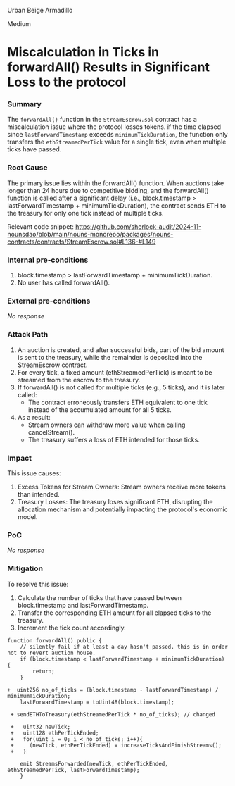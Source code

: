 Urban Beige Armadillo

Medium

# Miscalculation in Ticks in forwardAll() Results in Significant Loss to the protocol

### Summary

The `forwardAll()` function in the `StreamEscrow.sol` contract has a miscalculation issue where the protocol losses tokens.  if the time elapsed since `lastForwardTimestamp` exceeds `minimumTickDuration`, the function only transfers the `ethStreamedPerTick` value for a single tick, even when multiple ticks have passed.

### Root Cause

The primary issue lies within the forwardAll() function. When auctions take longer than 24 hours due to competitive bidding, and the forwardAll() function is called after a significant delay (i.e., block.timestamp > lastForwardTimestamp + minimumTickDuration), the contract sends ETH to the treasury for only one tick instead of multiple ticks.

Relevant code snippet:
https://github.com/sherlock-audit/2024-11-nounsdao/blob/main/nouns-monorepo/packages/nouns-contracts/contracts/StreamEscrow.sol#L136-#L149

### Internal pre-conditions

1. block.timestamp > lastForwardTimestamp + minimumTickDuration.
2. No user has called forwardAll().

### External pre-conditions

_No response_

### Attack Path

1. An auction is created, and after successful bids, part of the bid amount is sent to the treasury, while the remainder is deposited into the StreamEscrow contract.
2. For every tick, a fixed amount (ethStreamedPerTick) is meant to be streamed from the escrow to the treasury.
3. If forwardAll() is not called for multiple ticks (e.g., 5 ticks), and it is later called:
    - The contract erroneously transfers ETH equivalent to one tick instead of the accumulated amount for all 5 ticks.
4. As a result:
    - Stream owners can withdraw more value when calling cancelStream().
    - The treasury suffers a loss of ETH intended for those ticks.


### Impact

This issue causes:

1. Excess Tokens for Stream Owners: Stream owners receive more tokens than intended.
2. Treasury Losses: The treasury loses significant ETH, disrupting the allocation mechanism and potentially impacting the protocol's economic model.

### PoC

_No response_

### Mitigation

To resolve this issue:

1. Calculate the number of ticks that have passed between block.timestamp and lastForwardTimestamp.
2. Transfer the corresponding ETH amount for all elapsed ticks to the treasury.
3. Increment the tick count accordingly.

```solidity
function forwardAll() public {
    // silently fail if at least a day hasn't passed. this is in order not to revert auction house.
    if (block.timestamp < lastForwardTimestamp + minimumTickDuration) {
        return;
    }

+  uint256 no_of_ticks = (block.timestamp - lastForwardTimestamp) / minimumTickDuration;
    lastForwardTimestamp = toUint48(block.timestamp);

 + sendETHToTreasury(ethStreamedPerTick * no_of_ticks); // changed

 +   uint32 newTick;
 +   uint128 ethPerTickEnded;
 +   for(uint i = 0; i < no_of_ticks; i++){
 +     (newTick, ethPerTickEnded) = increaseTicksAndFinishStreams();
 +   }

    emit StreamsForwarded(newTick, ethPerTickEnded, ethStreamedPerTick, lastForwardTimestamp);
    }
```